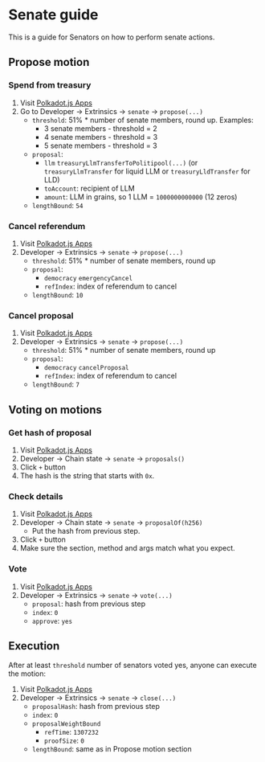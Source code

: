 # Senate guide

This is a guide for Senators on how to perform senate actions.

## Propose motion

### Spend from treasury

1. Visit [Polkadot.js Apps](https://polkadotjs.blockchain.liberland.org/?rpc=wss%3A%2F%2Fmainnet.liberland.org#/extrinsics)
2. Go to Developer -> Extrinsics -> `senate` -> `propose(...)`
    * `threshold`: 51% * number of senate members, round up. Examples:
        * 3 senate members - threshold = 2
        * 4 senate members - threshold = 3
        * 5 senate members - threshold = 3
    * `proposal`:
        * `llm` `treasuryLlmTransferToPolitipool(...)` (or `treasuryLlmTransfer` for liquid LLM or `treasuryLldTransfer` for LLD)
        * `toAccount`: recipient of LLM
        * `amount`: LLM in grains, so 1 LLM = `1000000000000` (12 zeros)
    * `lengthBound`: `54`
 
### Cancel referendum
 
1. Visit [Polkadot.js Apps](https://polkadotjs.blockchain.liberland.org/?rpc=wss%3A%2F%2Fmainnet.liberland.org#/extrinsics)
2. Developer -> Extrinsics -> `senate` -> `propose(...)`
    * `threshold`: 51% * number of senate members, round up
    * `proposal`:
        * `democracy` `emergencyCancel`
        * `refIndex`: index of referendum to cancel
    * `lengthBound`: `10`

### Cancel proposal
 
1. Visit [Polkadot.js Apps](https://polkadotjs.blockchain.liberland.org/?rpc=wss%3A%2F%2Fmainnet.liberland.org#/extrinsics)
2. Developer -> Extrinsics -> `senate` -> `propose(...)`
    * `threshold`: 51% * number of senate members, round up
    * `proposal`:
        * `democracy` `cancelProposal`
        * `refIndex`: index of referendum to cancel
    * `lengthBound`: `7`

## Voting on motions

### Get hash of proposal

1. Visit [Polkadot.js Apps](https://polkadotjs.blockchain.liberland.org/?rpc=wss%3A%2F%2Fmainnet.liberland.org#/chainstate)
2. Developer -> Chain state -> `senate` -> `proposals()`
3. Click `+` button
4. The hash is the string that starts with `0x`.

### Check details

1. Visit [Polkadot.js Apps](https://polkadotjs.blockchain.liberland.org/?rpc=wss%3A%2F%2Fmainnet.liberland.org#/chainstate)
2. Developer -> Chain state -> `senate` -> `proposalOf(h256)`
    * Put the hash from previous step.
3. Click `+` button
4. Make sure the section, method and args match what you expect.

### Vote

1. Visit [Polkadot.js Apps](https://polkadotjs.blockchain.liberland.org/?rpc=wss%3A%2F%2Fmainnet.liberland.org#/extrinsics)
2. Developer -> Extrinsics -> `senate` -> `vote(...)`
    * `proposal`: hash from previous step
    * `index`: `0`
    * `approve`: `yes`

## Execution

After at least `threshold` number of senators voted yes, anyone can execute the motion:

1. Visit [Polkadot.js Apps](https://polkadotjs.blockchain.liberland.org/?rpc=wss%3A%2F%2Fmainnet.liberland.org#/extrinsics)
2. Developer -> Extrinsics -> `senate` -> `close(...)`
    * `proposalHash`: hash from previous step
    * `index`: `0`
    * `proposalWeightBound`
        * `refTime`: `1307232`
        * `proofSize`: `0`
    * `lengthBound`: same as in Propose motion section
